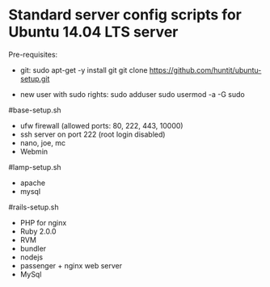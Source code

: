 # Standard server config scripts for Ubuntu 14.04 LTS server

Pre-requisites:
* git:
sudo apt-get -y install git
git clone https://github.com/huntit/ubuntu-setup.git

* new user with sudo rights:
sudo adduser <username>
sudo usermod -a -G sudo <username>


#base-setup.sh
* ufw firewall (allowed ports: 80, 222, 443, 10000)
* ssh server on port 222 (root login disabled)
* nano, joe, mc
* Webmin

#lamp-setup.sh
* apache
* mysql


#rails-setup.sh
* PHP for nginx
* Ruby 2.0.0
* RVM
* bundler
* nodejs
* passenger + nginx web server
* MySql



